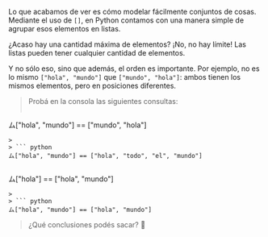 Lo que acabamos de ver es cómo modelar fácilmente conjuntos de cosas. Mediante el uso de `[]`, en Python contamos con una manera simple de agrupar esos elementos en listas.

¿Acaso hay una cantidad máxima de elementos? ¡No, no hay límite! Las listas pueden tener cualquier cantidad de elementos.

Y no sólo eso, sino que además, el orden es importante. Por ejemplo, no es lo mismo `["hola", "mundo"]` que `["mundo", "hola"]`: ambos tienen los mismos elementos, pero en posiciones diferentes.

> Probá en la consola las siguientes consultas:
>
> ``` python
ム["hola", "mundo"] == ["mundo", "hola"]
```
>
> ``` python
ム["hola", "mundo"] == ["hola", "todo", "el", "mundo"]
```
>
> ``` python
ム["hola"] == ["hola", "mundo"]
```
>
> ``` python
ム["hola", "mundo"] == ["hola", "mundo"]
```
> ¿Qué conclusiones podés sacar? :thought_balloon:
